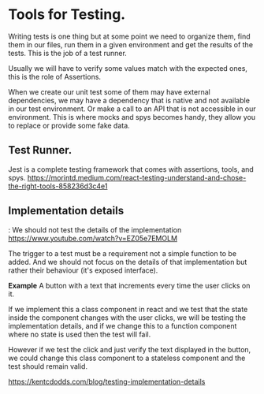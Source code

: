 # Tools for Testing.

Writing tests is one thing but at some point we need to organize them, find them in our files, run them in a given environment and get the results of the tests. This is the job of a test runner.

Usually we will have to verify some values match with the expected ones, this is the role of Assertions.

When we create our unit test some of them may have external dependencies, we may have a dependency that is native and not available in our test environment. Or make a call to an API that is not accessible in our environment.
This is where mocks and spys becomes handy, they allow you to replace or provide some fake data.

## Test Runner.

Jest is a complete testing framework that comes with assertions, tools, and spys.
https://morintd.medium.com/react-testing-understand-and-chose-the-right-tools-858236d3c4e1

## Implementation details
: We should not test the details of the implementation 
https://www.youtube.com/watch?v=EZ05e7EMOLM

The trigger to a test must be a requirement not a simple function to be added. And we should not focus on the details of that implementation but rather their behaviour (it's exposed interface).

**Example**
A button with a text that increments every time the user clicks on it.

If we implement this a class component in react and we test that the state inside the component changes with the user clicks, we will be testing the implementation details, and if we change this to a function component where no state is used then the test will fail.

However if we test the click and just verify the text displayed in the button, we could change this class component to a stateless component and the test should remain valid.

https://kentcdodds.com/blog/testing-implementation-details

